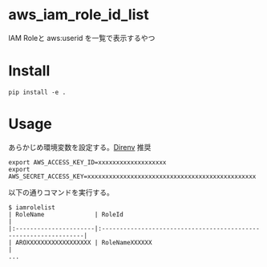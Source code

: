 # aws_iam_role_id_list
IAM Roleと aws:userid を一覧で表示するやつ


# Install

```
pip install -e .
```

# Usage

あらかじめ環境変数を設定する。[Direnv](https://direnv.net/) 推奨

```
export AWS_ACCESS_KEY_ID=xxxxxxxxxxxxxxxxxxx
export AWS_SECRET_ACCESS_KEY=xxxxxxxxxxxxxxxxxxxxxxxxxxxxxxxxxxxxxxxxxxxxxxx
```

以下の通りコマンドを実行する。

```
$ iamrolelist
| RoleName              | RoleId                                                           |
|:----------------------|:-----------------------------------------------------------------|
| AROXXXXXXXXXXXXXXXXXX | RoleNameXXXXXX                                                   |
...
```
